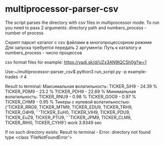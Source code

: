 # multiprocessor-parser-csv

The script parses the directory with csv files in multiprocessor mode.
To run you need to pass 2 arguments:
directory path and numbers_process - number of process

Скрипт парсит каталог с csv файлами в многопроцессорном режиме
Для запуска требуется передать 2 аргумента:
Путь к каталогу и numbers_process - число процессов

csv format files for example:
https://yadi.sk/d/UZx3AN9lQCSh0g?w=1

Use:~/multiprocessor-parser_csv$ python3 run_script.py -p example-trades -f 4

Result to terminal:
Максимальная волатильность:
TICKER_SiH9 - 24.39 %
TICKER_PDM9 - 23.2 %
TICKER_PDH9 - 22.69 %
Минимальная волатильность:
TICKER_RNU9 - 0.98 %
TICKER_GOG9 - 0.97 %
TICKER_CHM9 - 0.95 %
Тикеры с нулевой волатильностью:
('TICKER_RRG9, TICKER_MTM9, TICKER_EDU9, TICKER_TRH9, TICKER_O4H9, '
 'TICKER_EuH0, TICKER_VIH9, TICKER_PDU9, TICKER_EuZ9, TICKER_PTU9, '
 'TICKER_JPM9, TICKER_CLM9, TICKER_RIH0, TICKER_CYH9')
work 3.9349 sec

If no such directory exists:
Result to terminal - Error: directory not found type <class 'FileNotFoundError'>
